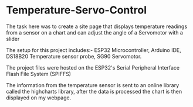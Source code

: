 # Temperature-Servo-Control
The task here was to create a site page that displays temperature readings from a sensor on a chart and can adjust the angle of a Servomotor with a slider

The setup for this project includes:- ESP32 Microcontroller, Arduino IDE, DS18B20 Temperature sensor probe, SG90 Servomotor.

The project files were hosted on the ESP32's Serial Peripheral Interface Flash File System (SPIFFS)

The information from the temperature sensor is sent to an online library called the highcharts library, after the data is processed the chart is then displayed on my webpage.

